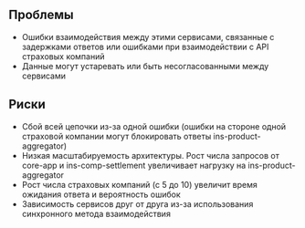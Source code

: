 ## Проблемы
- Ошибки взаимодействия между этими сервисами, связанные с задержками ответов или ошибками при взаимодействии с API страховых компаний
- Данные могут устаревать или быть несогласованными между сервисами

## Риски
- Сбой всей цепочки из-за одной ошибки (ошибки на стороне одной страховой компании могут блокировать ответы ins-product-aggregator)
- Низкая масштабируемость архитектуры. Рост числа запросов от core-app и ins-comp-settlement увеличивает нагрузку на ins-product-aggregator
- Рост числа страховых компаний (с 5 до 10) увеличит время ожидания ответа и вероятность ошибок
- Зависимость сервисов друг от друга из-за использования синхронного метода взаимодействия